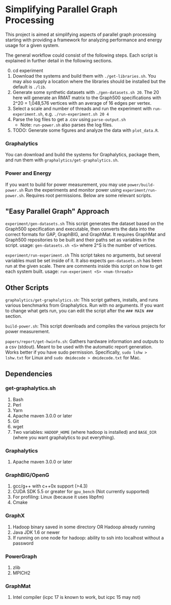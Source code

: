# Simplifying Parallel Graph Processing

This project is aimed at simplifying aspects of parallel graph processing starting with providing a framework for analyzing performance and energy usage for a given system.

The general workflow could consist of the following steps. Each script is explained in further detail in the following sections.

0. cd experiment
1. Download the systems and build them with `./get-libraries.sh`. You may also supply a location where the libraries should be installed but the default is `./lib`.
2. Generate some synthetic datasets with `./gen-datasets.sh 20`. The 20 here will generate an RMAT matrix to the Graph500 specifications with 2^20 = 1,048,576 vertices with an average of 16 edges per vertex.
4. Select a scale and number of threads and run the experiment with `run-experiment.sh`, e.g. `./run-experiment.sh 20 4`
5. Parse the log files to get a .csv using `parse-output.sh`
	* Note: `run-power.sh` also parses the log files.
6. TODO: Generate some figures and analyze the data with `plot_data.R`.

### Graphalytics
You can download and build the systems for Graphalytics, package them, and run them with `graphalytics/get-graphalytics.sh`.

### Power and Energy
If you want to build for power measurement, you may use `power/build-power.sh`
Run the experiments and monitor power using `experiment/run-power.sh`. Requires root permissions.
Below are some relevant scripts.

## "Easy Parallel Graph" Approach
`experiment/gen-datasets.sh` This script generates the dataset based on the Graph500 specification and executable, then converts the data into the correct formats for GAP, GraphBIG, and GraphMat. It requires GraphMat and Graph500 repositories to be built and their paths set as variables in the script. usage: `gen-datasets.sh <S>` where 2^S is the number of vertices.

`experiment/run-experiment.sh` This script takes no arguments, but several variables must be set inside of it. It also expects `gen-datasets.sh` has been run at the given scale. There are comments inside this script on how to get each system built.
usage: `run-experiment <S> <num-threads>`

## Other Scripts
`graphalytics/get-graphalytics.sh`: This script gathers, installs, and runs various
	benchmarks from Graphalytics. Run with no arguments. If you want to change
	what gets run, you can edit the script after the `### MAIN ###` section.

`build-power.sh`:  This script downloads and compiles the various projects for power measurement.

`papers/report/get-hwinfo.sh`: Gathers hardware information and outputs to a csv (stdout). Meant
	to be used with the automatic report generation. Works better if you have sudo permission.
	Specifically, `sudo lshw > lshw.txt` for Linux and `sudo dmidecode > dmidecode.txt` for Mac.

## Dependencies
### get-graphalytics.sh
1. Bash
2. Perl
3. Yarn
4. Apache maven 3.0.0 or later
5. Git
6. wget
7. Two variables: `HADOOP_HOME` (where hadoop is installed) and `BASE_DIR` (where you want graphalytics to put everything).

### Graphalytics
1. Apache maven 3.0.0 or later

### GraphBIG/OpenG
1. gcc/g++ with c++0x support (>4.3)
2. CUDA SDK 5.5 or greater for `gpu_bench` (Not currently supported)
3. For profiling: Linux (because it uses libpfm) 
4. Cmake

### GraphX
1. Hadoop binary saved in some directory OR Hadoop already running
2. Java JDK 1.6 or newer
3. If running on one node for hadoop: ability to ssh into localhost without a password

### PowerGraph
1. zlib
2. MPICH2

### GraphMat
1. Intel compiler (icpc 17 is known to work, but icpc 15 may not)

